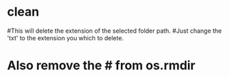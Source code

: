 # clean
#This will delete the extension of the selected folder path. 
#Just change the 'txt' to the extension you which to delete. 
# Also remove the # from os.rmdir 
